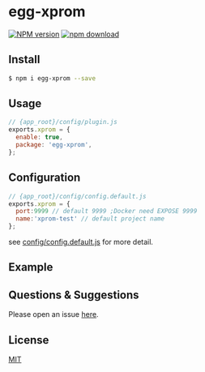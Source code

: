 # egg-xprom

[![NPM version][npm-image]][npm-url]
[![npm download][download-image]][download-url]

[npm-image]: https://img.shields.io/npm/v/egg-xprom.svg?style=flat-square
[npm-url]: https://npmjs.org/package/egg-xprom
[download-image]: https://img.shields.io/npm/dm/egg-xprom.svg?style=flat-square
[download-url]: https://npmjs.org/package/egg-xprom

<!--
Description here.
promethues egg plugin
collect request,curl monitor message
-->

## Install

```bash
$ npm i egg-xprom --save
```

## Usage

```js
// {app_root}/config/plugin.js
exports.xprom = {
  enable: true,
  package: 'egg-xprom',
};
```

## Configuration

```js
// {app_root}/config/config.default.js
exports.xprom = {
  port:9999 // default 9999 ;Docker need EXPOSE 9999
  name:'xprom-test' // default project name
};
```

see [config/config.default.js](config/config.default.js) for more detail.

## Example

<!-- example here -->

## Questions & Suggestions

Please open an issue [here](https://github.com/eggjs/egg/issues).

## License

[MIT](LICENSE)
